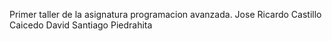 Primer taller de la asignatura programacion avanzada.
Jose Ricardo Castillo Caicedo
David Santiago Piedrahita
